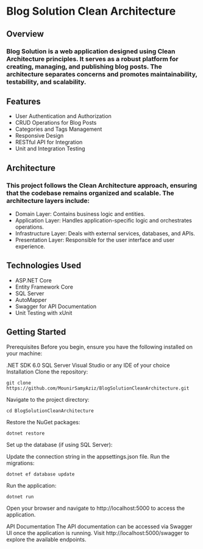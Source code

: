 # Blog Solution Clean Architecture

## Overview
### Blog Solution is a web application designed using Clean Architecture principles. It serves as a robust platform for creating, managing, and publishing blog posts. The architecture separates concerns and promotes maintainability, testability, and scalability.

## Features
* User Authentication and Authorization
* CRUD Operations for Blog Posts
* Categories and Tags Management
* Responsive Design
* RESTful API for Integration
* Unit and Integration Testing

## Architecture
### This project follows the Clean Architecture approach, ensuring that the codebase remains organized and scalable. The architecture layers include:

* Domain Layer: Contains business logic and entities.
* Application Layer: Handles application-specific logic and orchestrates operations.
* Infrastructure Layer: Deals with external services, databases, and APIs.
* Presentation Layer: Responsible for the user interface and user experience.
## Technologies Used
* ASP.NET Core
* Entity Framework Core
* SQL Server
* AutoMapper
* Swagger for API Documentation
* Unit Testing with xUnit
## Getting Started
Prerequisites
Before you begin, ensure you have the following installed on your machine:

.NET SDK 6.0
SQL Server
Visual Studio or any IDE of your choice
Installation
Clone the repository:
```
git clone https://github.com/MounirSamyAziz/BlogSolutionCleanArchitecture.git
```
Navigate to the project directory:


```
cd BlogSolutionCleanArchitecture
```
Restore the NuGet packages:

```
dotnet restore
```
Set up the database (if using SQL Server):

Update the connection string in the appsettings.json file.
Run the migrations:
```
dotnet ef database update
```
Run the application:

```
dotnet run
```
Open your browser and navigate to http://localhost:5000 to access the application.

API Documentation
The API documentation can be accessed via Swagger UI once the application is running. Visit http://localhost:5000/swagger to explore the available endpoints.
